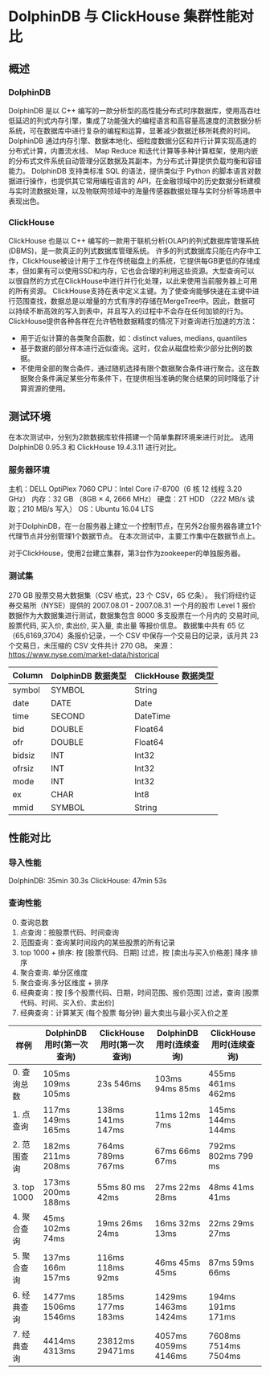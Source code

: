 
# DolphinDB 与 ClickHouse 集群性能对比

## 概述

### DolphinDB

DolphinDB 是以 C++ 编写的一款分析型的高性能分布式时序数据库，使用高吞吐低延迟的列式内存引擎，集成了功能强大的编程语言和高容量高速度的流数据分析系统，可在数据库中进行复杂的编程和运算，显著减少数据迁移所耗费的时间。
DolphinDB 通过内存引擎、数据本地化、细粒度数据分区和并行计算实现高速的分布式计算，内置流水线、 Map Reduce 和迭代计算等多种计算框架，使用内嵌的分布式文件系统自动管理分区数据及其副本，为分布式计算提供负载均衡和容错能力。
DolphinDB 支持类标准 SQL 的语法，提供类似于 Python 的脚本语言对数据进行操作，也提供其它常用编程语言的 API，在金融领域中的历史数据分析建模与实时流数据处理，以及物联网领域中的海量传感器数据处理与实时分析等场景中表现出色。

### ClickHouse

ClickHouse 也是以 C++ 编写的一款用于联机分析(OLAP)的列式数据库管理系统(DBMS)，是一款真正的列式数据库管理系统。
许多的列式数据库只能在内存中工作，ClickHouse被设计用于工作在传统磁盘上的系统，它提供每GB更低的存储成本，但如果有可以使用SSD和内存，它也会合理的利用这些资源。大型查询可以以很自然的方式在ClickHouse中进行并行化处理，以此来使用当前服务器上可用的所有资源。
ClickHouse支持在表中定义主键。为了使查询能够快速在主键中进行范围查找，数据总是以增量的方式有序的存储在MergeTree中。因此，数据可以持续不断高效的写入到表中，并且写入的过程中不会存在任何加锁的行为。
ClickHouse提供各种各样在允许牺牲数据精度的情况下对查询进行加速的方法：
- 用于近似计算的各类聚合函数，如：distinct values, medians, quantiles
- 基于数据的部分样本进行近似查询。这时，仅会从磁盘检索少部分比例的数据。
- 不使用全部的聚合条件，通过随机选择有限个数据聚合条件进行聚合。这在数据聚合条件满足某些分布条件下，在提供相当准确的聚合结果的同时降低了计算资源的使用。

## 测试环境

在本次测试中，分别为2款数据库软件搭建一个简单集群环境来进行对比。
选用 DolphinDB 0.95.3 和 ClickHouse 19.4.3.11 进行对比。

### 服务器环境

主机：DELL OptiPlex 7060
CPU：Intel Core i7-8700（6 核 12 线程 3.20 GHz）
内存：32 GB （8GB × 4, 2666 MHz）
硬盘：2T HDD （222 MB/s 读取；210 MB/s 写入）
OS：Ubuntu 16.04 LTS

对于DolphinDB，在一台服务器上建立一个控制节点，在另外2台服务器各建立1个代理节点并分别管理1个数据节点。
在本次测试中，主要工作集中在数据节点上。

对于ClickHouse，使用2台建立集群，第3台作为zookeeper的单独服务器。

### 测试集

270 GB 股票交易大数据集（CSV 格式，23 个 CSV，65 亿条）。
我们将纽约证券交易所（NYSE）提供的 2007.08.01 - 2007.08.31 一个月的股市 Level 1 报价数据作为大数据集进行测试，数据集包含 8000 多支股票在一个月内的 交易时间, 股票代码, 买入价, 卖出价, 买入量, 卖出量 等报价信息。
数据集中共有 65 亿（65,6169,3704）条报价记录，一个 CSV 中保存一个交易日的记录，该月共 23 个交易日，未压缩的 CSV 文件共计 270 GB。 来源：https://www.nyse.com/market-data/historical

| Column | DolphinDB 数据类型 | ClickHouse 数据类型 |
| ------ | ------------------ | ------------------- |
| symbol | SYMBOL             | String              |
| date   | DATE               | Date                |
| time   | SECOND             | DateTime            |
| bid    | DOUBLE             | Float64             |
| ofr    | DOUBLE             | Float64             |
| bidsiz | INT                | Int32               |
| ofrsiz | INT                | Int32               |
| mode   | INT                | Int32               |
| ex     | CHAR               | Int8                |
| mmid   | SYMBOL             | String              |


## 性能对比


### 导入性能

DolphinDB: 35min 30.3s
ClickHouse: 47min 53s


### 查询性能

0. 查询总数
1. 点查询：按股票代码、时间查询
2. 范围查询：查询某时间段内的某些股票的所有记录
3. top 1000 + 排序: 按 [股票代码、日期] 过滤，按 [卖出与买入价格差] 降序 排序
4. 聚合查询. 单分区维度
5. 聚合查询.多分区维度 + 排序
6. 经典查询：按 [多个股票代码、日期，时间范围、报价范围] 过滤，查询 [股票代码、时间、买入价、卖出价]
7. 经典查询：计算某天 (每个股票 每分钟) 最大卖出与最小买入价之差


| 样例         | DolphinDB 用时(第一次查询) | ClickHouse 用时(第一次查询) | DolphinDB 用时(连续查询) | ClickHouse 用时(连续查询) |
| ------------ | -------------------------- | --------------------------- | ------------------------ | ------------------------- |
| 0. 查询总数  | 105ms  109ms  105ms        | 23s 546ms                   | 103ms  94ms  85ms        | 455ms  461ms  462ms       |
| 1.  点查询   | 117ms  149ms  165ms        | 138ms  141ms  147ms         | 11ms  12ms  7ms          | 145ms  144ms  144ms       |
| 2.  范围查询 | 182ms  211ms  208ms        | 764ms  789ms  767ms         | 67ms  66ms  67ms         | 792ms  802ms  799 ms      |
| 3.  top 1000 | 173ms  200ms  188ms        | 55ms  80 ms  42ms           | 27ms  22ms  28ms         | 48ms  41ms  41ms          |
| 4.  聚合查询 | 45ms  102ms  74ms          | 19ms  26ms  24ms            | 16ms  32ms  13ms         | 22ms  29ms  27ms          |
| 5.  聚合查询 | 137ms  166m  157ms         | 116ms 118ms  92ms           | 46ms  45ms  45ms         | 87ms  59ms  66ms          |
| 6.  经典查询 | 1477ms  1506ms  1546ms     | 185ms  177ms  183ms         | 1429ms  1463ms  1424ms   | 194ms  191ms 171ms        |
| 7.  经典查询 | 4414ms  4313ms             | 23812ms  29471ms            | 4057ms 4059ms 4146ms     | 7608ms  7514ms  7504ms    |

